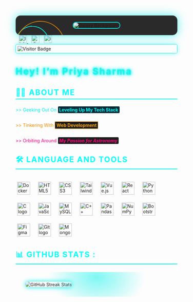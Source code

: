 <!DOCTYPE html>
<html lang="en">
<head>
  <meta charset="UTF-8">
  <meta name="viewport" content="width=device-width, initial-scale=1.0">
  <title>Priya Sharma's GitHub Profile</title>
  <style>
    @import url('https://fonts.googleapis.com/css2?family=Orbitron&family=Fira+Code&display=swap');

    body {
      background-color: #1e1e1e;
      color: #e0e0e0;
      font-family: 'Fira Code', monospace;
    }

    .container {
      text-align: center;
      padding: 20px;
      background-color: #2a2a2a;
      border-radius: 15px;
      box-shadow: 0 0 30px rgba(0, 242, 234, 0.7);
      position: relative;
      overflow: hidden;
    }

    .container img {
      border: 2px solid #00f2ea;
      border-radius: 10px;
      animation: floating 5s ease-in-out infinite;
    }

    .floating-circle {
      position: absolute;
      top: 50%;
      left: -50px;
      width: 100px;
      height: 100px;
      border: 2px solid #00f2ea;
      border-radius: 50%;
      animation: rotate-circle 10s linear infinite;
    }

    .floating-circle.reversed {
      top: 30%;
      right: -80px;
      width: 150px;
      height: 150px;
      border: 2px solid #f28b00;
      animation: rotate-circle 15s linear infinite reverse;
    }

    .social-links a {
      margin: 0 10px;
      transition: transform 0.3s ease;
    }

    .social-links a:hover {
      transform: scale(1.1);
    }

    .visitor-badge {
      border-radius: 5px;
      border: 1px solid #00f2ea;
      padding: 5px;
      box-shadow: 0 0 15px rgba(0, 242, 234, 0.5);
      animation: glow 2s infinite alternate;
    }

    h1 {
      font-family: 'Orbitron', sans-serif;
      color: #00f2ea;
      letter-spacing: 3px;
      text-shadow: 0 0 15px rgba(0, 242, 234, 0.8);
      animation: text-flicker 4s infinite alternate;
    }

    h3 {
      font-family: 'Fira Code', monospace;
      font-size: 1.5rem;
      color: #0ff;
      text-transform: uppercase;
      letter-spacing: 2px;
      border-bottom: 2px solid #00f2ea;
      padding-bottom: 5px;
    }

    .tech-stack img {
      height: 40px;
      margin: 5px;
    }

    .tech-stack {
      display: flex;
      flex-wrap: wrap;
      gap: 15px;
      padding-top: 10px;
    }

    .github-stats {
      position: relative;
      overflow: hidden;
      padding: 30px;
    }

    .github-stats img {
      box-shadow: 0 0 15px #00f2ea;
      border-radius: 10px;
      animation: pulse 2s infinite;
    }

    .github-stats .orbit {
      position: absolute;
      bottom: -40px;
      left: 50%;
      width: 300px;
      height: 200px;
      background: radial-gradient(closest-side, rgba(0, 242, 234, 0.5), rgba(0, 242, 234, 0));
      border-radius: 50%;
      animation: orbit 5s linear infinite;
    }

    @keyframes rotate-circle {
      0% {
        transform: rotate(0deg) translateX(50px);
      }
      100% {
        transform: rotate(360deg) translateX(50px);
      }
    }

    @keyframes floating {
      0% {
        transform: translateY(0);
      }
      50% {
        transform: translateY(-10px);
      }
      100% {
        transform: translateY(0);
      }
    }

    @keyframes glow {
      0% {
        box-shadow: 0 0 15px rgba(0, 242, 234, 0.5);
      }
      100% {
        box-shadow: 0 0 30px rgba(0, 242, 234, 0.8);
      }
    }

    @keyframes text-flicker {
      0% {
        opacity: 0.9;
        text-shadow: 0 0 5px #00f2ea, 0 0 10px #00f2ea, 0 0 15px #00f2ea;
      }
      50% {
        opacity: 1;
        text-shadow: 0 0 10px #00f2ea, 0 0 20px #00f2ea, 0 0 30px #00f2ea;
      }
      100% {
        opacity: 0.9;
        text-shadow: 0 0 5px #00f2ea, 0 0 10px #00f2ea, 0 0 15px #00f2ea;
      }
    }

    @keyframes pulse {
      0% {
        transform: scale(1);
      }
      50% {
        transform: scale(1.05);
      }
      100% {
        transform: scale(1);
      }
    }

    @keyframes orbit {
      0% {
        transform: translateX(-50%) rotate(0deg);
      }
      100% {
        transform: translateX(-50%) rotate(360deg);
      }
    }
  </style>
</head>
<body>

<div class="container">
  <img src="https://cdna.artstation.com/p/assets/images/images/025/789/352/original/pixel-jeff-galaxy-far-far-away.gif?1586928273" alt="Galaxy Background" />
  <div class="floating-circle"></div>
  <div class="floating-circle reversed"></div>
</div>

<div class="social-links">
  <a href="https://www.linkedin.com/in/priya-sharma-8453442a3/" target="_blank">
    <img src="https://img.shields.io/static/v1?message=LinkedIn&logo=linkedin&label=&color=0077B5&logoColor=white&labelColor=&style=for-the-badge" height="25" alt="linkedin logo" />
  </a>
  <img src="https://img.shields.io/static/v1?message=@priyaa_04&logo=discord&label=&color=5137bc&logoColor=white&labelColor=&style=for-the-badge" height="25" alt="discord logo" />
  <a href="https://www.instagram.com/sharma.priya4/" target="_blank">
    <img src="https://img.shields.io/static/v1?message=Instagram&logo=instagram&label=&color=E4405F&logoColor=white&labelColor=&style=for-the-badge" height="25" alt="instagram logo" />
  </a>
</div>

<div class="visitor-badge">
  <img src="https://visitor-badge.laobi.icu/badge?page_id=Priyasharma04.Priyasharma04&" alt="Visitor Badge" />
</div>

<h1>Hey! I’m Priya Sharma</h1>

<h3>👩‍💻 About Me</h3>

<p>
  <span style="color: #00f2ea;">>> Geeking Out On</span> 
  <strong style="color: #0ff; background-color: #002b36; padding: 2px 4px; border-radius: 3px;">Leveling Up My Tech Stack</strong><br><br>

  <span style="color: #f28b00;">>> Tinkering With</span> 
  <strong style="color: #ffa500; background-color: #1e1e1e; padding: 2px 4px; border-radius: 3px; border: 1px solid #f28b00;">Web Development</strong><br><br>

  <span style="color: #ff007f;">>> Orbiting Around</span> 
  <strong style="color: #ff007f; font-style: italic; background-color: #1e1e1e; padding: 2px 4px; border-radius: 3px;">My Passion for Astronomy</strong>
</p>

<h3>🛠 Language and tools</h3>

<div class="tech-stack">
  <img src="https://cdn.jsdelivr.net/gh/devicons/devicon/icons/docker/docker-plain-wordmark.svg" alt="Docker logo" />
  <img src="https://cdn.jsdelivr.net/gh/devicons/devicon/icons/html5/html5-original.svg" alt="HTML5 logo" />
  <img src="https://cdn.jsdelivr.net/gh/devicons/devicon/icons/css3/css3-original.svg" alt="CSS3 logo" />
  <img src="https://cdn.jsdelivr.net/gh/devicons/devicon/icons/tailwindcss/tailwindcss-original-wordmark.svg" alt="TailwindCSS logo" />
  <img src="https://cdn.jsdelivr.net/gh/devicons/devicon/icons/vuejs/vuejs-original.svg" alt="Vue.js logo" />
  <img src="https://cdn.jsdelivr.net/gh/devicons/devicon/icons/react/react-original.svg" alt="React logo" />
  <img src="https://cdn.jsdelivr.net/gh/devicons/devicon/icons/python/python-original.svg" alt="Python logo" />
  <img src="https://cdn.jsdelivr.net/gh/devicons/devicon/icons/c/c-original.svg" alt="C logo" />
  <img src="https://cdn.jsdelivr.net/gh/devicons/devicon/icons/javascript/javascript-original.svg" alt="JavaScript logo" />
  <img src="https://cdn.jsdelivr.net/gh/devicons/devicon/icons/mysql/mysql-original.svg" alt="MySQL logo" />
  <img src="https://cdn.jsdelivr.net/gh/devicons/devicon/icons/cplusplus/cplusplus-original.svg" alt="C++ logo" />
  <img src="https://cdn.jsdelivr.net/gh/devicons/devicon/icons/pandas/pandas-original.svg" alt="Pandas logo" />
  <img src="https://cdn.jsdelivr.net/gh/devicons/devicon/icons/numpy/numpy-original.svg" alt="NumPy logo" />
  <img src="https://cdn.jsdelivr.net/gh/devicons/devicon/icons/bootstrap/bootstrap-original.svg" alt="Bootstrap logo" />
  <img src="https://cdn.jsdelivr.net/gh/devicons/devicon/icons/figma/figma-original.svg" alt="Figma logo" />
  <img src="https://cdn.jsdelivr.net/gh/devicons/devicon/icons/git/git-original.svg" alt="Git logo" />
  <img src="https://cdn.jsdelivr.net/gh/devicons/devicon/icons/mongodb/mongodb-original.svg" alt="MongoDB logo" />
</div>

<h3>📊 Github Stats :</h3>

<div class="github-stats">
  <img src="https://streak-stats.demolab.com?user=Priyasharma04&locale=en&mode=daily&theme=dark&hide_border=false&border_radius=5&order=3" alt="GitHub Streak Stats" />
  <div class="orbit"></div>
</div>

</body>
</html>
